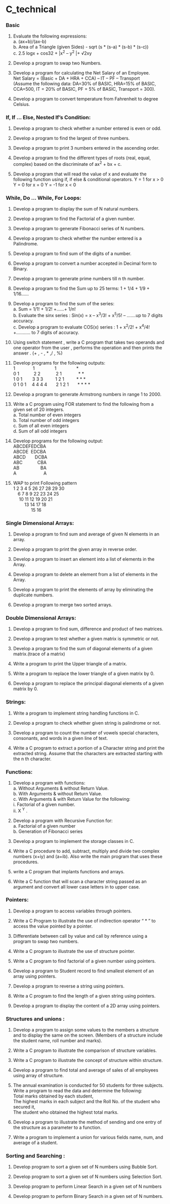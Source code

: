 # C_technical
### Basic
1. Evaluate the following expressions:   
a. (ax+b)/(ax-b)  
b. Area of a Triangle (given Sides) - sqrt (s * (s-a) * (s-b) * (s-c))  
c. 2.5 logx + cos32 + |x<sup>2</sup> – y<sup>2</sup> |+ &radic;2xy 

2. Develop a program to swap two Numbers.

3. Develop a program for calculating the Net Salary of an Employee.  
Net Salary = (Basic + DA + HRA + CCA) – IT – PF – Transport  
(Assume the following data: DA=30% of BASIC, HRA=15% of BASIC, CCA=500, IT = 20% of BASIC, PF = 5% of BASIC, Transport = 300).

4. Develop a program to convert temperature from Fahrenheit to degree Celsius.

### If, If … Else, Nested If’s Condition:  
1. Develop a program to check whether a number entered is even or odd.  

2. Develop a program to find the largest of three numbers.   

3. Develop a program to print 3 numbers entered in the ascending order.  

4. Develop a program to find the different types of roots (real, equal, complex) based on the discriminate
of ax<sup>2</sup> + bx + c.  

5. Develop a program that will read the value of x and evaluate the following function using if, if else &amp;
conditional operators. Y = 1 for x &gt; 0 Y = 0 for x = 0 Y = -1 for x &lt; 0    

### While, Do … While, For Loops:  

1. Develop a program to display the sum of N natural numbers.  

2. Develop a program to find the Factorial of a given number.  

3. Develop a program to generate Fibonacci series of N numbers.  

4. Develop a program to check whether the number entered is a Palindrome.  

5. Develop a program to find sum of the digits of a number.  

6. Develop a program to convert a number accepted in Decimal form to Binary.  

7. Develop a program to generate prime numbers till n th number.  

8. Develop a program to find the Sum up to 25 terms: 1 + 1/4 + 1/9 + 1/16......  

9. Develop a program to find the sum of the series:  
  a. Sum = 1/1! + 1/2! +......+ 1/n!  
  b. Evaluate the sinx series : Sin(x) = x – x<sup>3</sup>/3! + x<sup>5</sup>/5! – …….up to 7 digits accuracy.  
  c. Develop a program to evaluate COS(x) series : 1 + x<sup>2</sup>/2! + x<sup>4</sup>/4! +……….. to 7 digits of accuracy.  

10. Using switch statement , write a C program that takes two operands and one operator from the user ,
performs the operation and then prints the answer . (+ , - , * ,/ , %)    

11. Develop programs for the following outputs:  
  1&emsp;&emsp;&emsp;&emsp;1&emsp;&emsp;&emsp;&emsp;&ensp;1&emsp;&emsp;&emsp;&emsp;&ensp;*  
  0 1&emsp;&emsp;&emsp;&nbsp;2 2&emsp;&emsp;&emsp;&ensp;2 1&emsp;&emsp;&emsp;&nbsp;&ensp;* *  
  1 0 1&emsp;&emsp;&nbsp;3 3 3&emsp;&emsp;&nbsp;&ensp;1 2 1&emsp;&emsp;&ensp;&nbsp;* * *    
  0 1 0 1&emsp;&nbsp;4 4 4 4&emsp;&emsp;2 1 2 1&emsp;&emsp;* * * *  
  
12. Develop a program to generate Armstrong numbers in range 1 to 2000.  

13. Write a C program using FOR statement to find the following from a given set of 20 integers.  
  a. Total number of even integers  
  b. Total number of odd integers  
  c. Sum of all even integers  
  d. Sum of all odd integers  
  
14. Develop programs for the following output:  
 ABCDEFEDCBA  
 ABCDE&nbsp;&nbsp;EDCBA  
 ABCD&nbsp;&nbsp;&emsp;&ensp;DCBA  
 ABC&nbsp;&nbsp;&nbsp;&ensp;&emsp;&emsp;CBA  
 AB&emsp;&emsp;&emsp;&emsp;&nbsp;&ensp;BA  
 A&emsp;&emsp;&emsp;&nbsp;&nbsp;&nbsp;&nbsp;&emsp;&emsp;A  
 
15. WAP to print Following pattern  
 1 2 3 4 5 26 27 28 29 30  
&emsp;6 7 8 9 22 23 24 25  
&emsp;&nbsp;10 11 12 19 20 21  
&emsp;&emsp;&ensp;13 14 17 18  
&emsp;&emsp;&emsp;&emsp;15 16    

### Single Dimensional Arrays:  
1. Develop a program to find sum and average of given N elements in an array.  

2. Develop a program to print the given array in reverse order.  

3. Develop a program to insert an element into a list of elements in the Array.  

4. Develop a program to delete an element from a list of elements in the Array.  

5. Develop a program to print the elements of array by eliminating the duplicate numbers.  

6. Develop a program to merge two sorted arrays.  

### Double Dimensional Arrays:  

1. Develop a program to find sum, difference and product of two matrices.  

2. Develop a program to test whether a given matrix is symmetric or not.  

3. Develop a program to find the sum of diagonal elements of a given matrix.(trace of a matrix)  

4. Write a program to print the Upper triangle of a matrix.  

5. Write a program to replace the lower triangle of a given matrix by 0. 


6. Develop a program to replace the principal diagonal elements of a given matrix by 0.  

### Strings:  

1. Write a program to implement string handling functions in C.  

2. Develop a program to check whether given string is palindrome or not.  

3. Develop a program to count the number of vowels special characters, consonants, and words in a given
line of text.  

4. Write a C program to extract a portion of a Character string and print the extracted string. Assume that
the characters are extracted starting with the n th character.  

### Functions:
1. Develop a program with functions:  
 a. Without Arguments &amp; without Return Value.  
 b. With Arguments &amp; without Return Value.  
 c. With Arguments &amp; with Return Value for the following:  
  i. Factorial of a given number.  
  ii. X <sup>Y</sup> .  

2. Develop a program with Recursive Function for:  
a. Factorial of a given number  
b. Generation of Fibonacci series  

3. Develop a program to implement the storage classes in C.    

4. Write a C procedure to add, subtract, multiply and divide two complex numbers (x+iy) and (a+ib).
Also write the main program that uses these procedures.  

5. write a C program that implants functions and arrays.  

6. Write a C function that will scan a character string passed as an argument and convert all lower case
letters in to upper case.  

### Pointers:

1. Develop a program to access variables through pointers.  

2. Write a C Program to illustrate the use of indirection operator “ * ” to access the value pointed by a
pointer.  

3. Differentiate between call by value and call by reference using a program to swap two numbers.  

4. Write a C program to illustrate the use of structure pointer.  

5. Write a C program to find factorial of a given number using pointers.  

6. Develop a program to Student record to find smallest element of an array using pointers.  

7. Develop a program to reverse a string using pointers.  

8. Write a C program to find the length of a given string using pointers.  

9. Develop a program to display the content of a 2D array using pointers.  

### Structures and unions :

1. Develop a program to assign some values to the members a structure and to display the same on the
screen. (Members of a structure include the student name, roll number and marks).  

2. Write a C program to illustrate the comparison of structure variables.  

3. Write a C program to illustrate the concept of structure within structure.  

4. Develop a program to find total and average of sales of all employees using array of structure.  

5. The annual examination is conducted for 50 students for three subjects. Write a program to read the
data and determine the following:  
Total marks obtained by each student,  
The highest marks in each subject and the Roll No. of the student who secured it,  
The student who obtained the highest total marks.  

6. Develop a program to illustrate the method of sending and one entry of the structure as a parameter to
a function.  

7. Write a program to implement a union for various fields name, num, and average of a student.  

### Sorting and Searching :
1. Develop program to sort a given set of N numbers using Bubble Sort.  

2. Develop program to sort a given set of N numbers using Selection Sort.

3. Develop program to perform Linear Search in a given set of N numbers  

4. Develop program to perform Binary Search in a given set of N numbers.  




